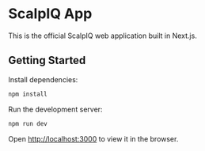 # ScalpIQ App

This is the official ScalpIQ web application built in Next.js.

## Getting Started

Install dependencies:

```bash
npm install
```

Run the development server:

```bash
npm run dev
```

Open [http://localhost:3000](http://localhost:3000) to view it in the browser.

